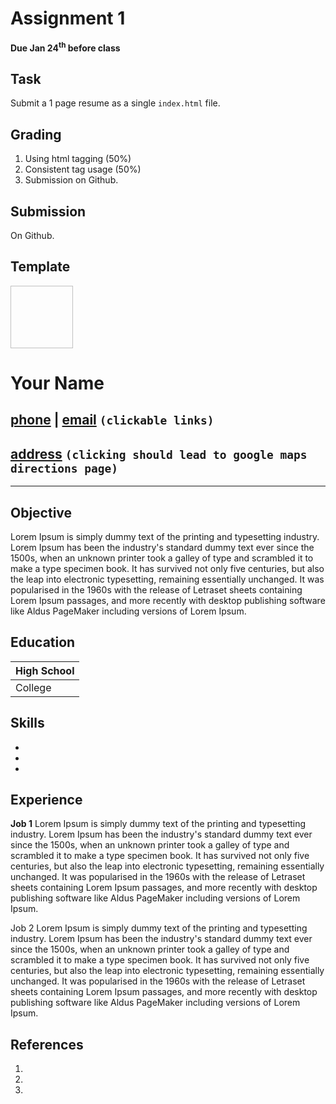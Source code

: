 # Assignment 1
**Due Jan 24<sup>th</sup> before class**

## Task 

Submit a 1 page resume as a single ```index.html``` file.

## Grading
1. Using html tagging (50%)
2. Consistent tag usage (50%)
3. Submission on Github.

## Submission 
On Github. 


## Template

<img height="100" width="100">

# Your Name
## [phone]() | [email]() `(clickable links)`
## [address]() `(clicking should lead to google maps directions page)`

____

## Objective
Lorem Ipsum is simply dummy text of the printing and typesetting industry. Lorem Ipsum has been the industry's standard dummy text ever since the 1500s, when an unknown printer took a galley of type and scrambled it to make a type specimen book. It has survived not only five centuries, but also the leap into electronic typesetting, remaining essentially unchanged. It was popularised in the 1960s with the release of Letraset sheets containing Lorem Ipsum passages, and more recently with desktop publishing software like Aldus PageMaker including versions of Lorem Ipsum.



## Education

| High School
|---
| College

## Skills
 - 
 -
 -

## Experience
  <b>Job 1</b> Lorem Ipsum is simply dummy text of the printing and typesetting industry. Lorem Ipsum has been the industry's standard dummy text ever since the 1500s, when an unknown printer took a galley of type and scrambled it to make a type specimen book. It has survived not only five centuries, but also the leap into electronic typesetting, remaining essentially unchanged. It was popularised in the 1960s with the release of Letraset sheets containing Lorem Ipsum passages, and more recently with desktop publishing software like Aldus PageMaker including versions of Lorem Ipsum.

  </b>Job 2</b> Lorem Ipsum is simply dummy text of the printing and typesetting industry. Lorem Ipsum has been the industry's standard dummy text ever since the 1500s, when an unknown printer took a galley of type and scrambled it to make a type specimen book. It has survived not only five centuries, but also the leap into electronic typesetting, remaining essentially unchanged. It was popularised in the 1960s with the release of Letraset sheets containing Lorem Ipsum passages, and more recently with desktop publishing software like Aldus PageMaker including versions of Lorem Ipsum.


## References
1.
2.
3.

